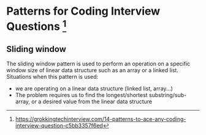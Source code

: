 # **Patterns for Coding Interview Questions [^1]**  

[^1]: https://grokkingtechinterview.com/14-patterns-to-ace-any-coding-interview-question-c5bb3357f6ed


## Sliding window

The sliding window pattern is used to perform an operation on a specific window size of linear data structure such as an array or a linked list.
Situations when this pattern is used:

- we are operating on a linear data structure (linked list, array...) 
- The problem requires us to find the longest/shortest substring/sub-array, or a desired value from the linear data structure

